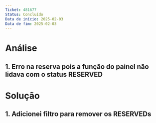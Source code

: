 ```yaml
---
Ticket: 481677
Status: Concluído
Data de início: 2025-02-03
Data de fim: 2025-02-03
---
```


# Análise
## 1. Erro na reserva pois a função do painel não lidava com o status RESERVED


# Solução

## 1. Adicionei filtro para remover os RESERVEDs